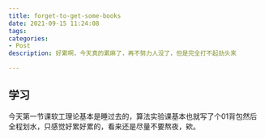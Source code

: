```yaml
---
title: forget-to-get-some-books
date: 2021-09-15 11:24:08
tags:
categories:
- Post
description: 好累啊，今天真的累麻了，再不努力人没了，但是完全打不起劲头来

---
```


## 学习

今天第一节课软工理论基本是睡过去的，算法实验课基本也就写了个01背包然后全程划水，只感觉好累好累的，看来还是尽量不要熬夜，欸。



